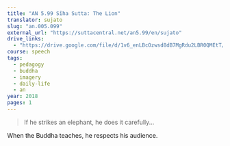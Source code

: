 ```yaml
---
title: "AN 5.99 Sīha Sutta: The Lion"
translator: sujato
slug: "an.005.099"
external_url: "https://suttacentral.net/an5.99/en/sujato"
drive_links:
  - "https://drive.google.com/file/d/1v6_enLBcOzwsd8dB7MgRdu2LBR0QMEtT/view?usp=drivesdk"
course: speech
tags:
  - pedagogy
  - buddha
  - imagery
  - daily-life
  - an
year: 2018
pages: 1
---
```


> If he strikes an elephant, he does it carefully...

When the Buddha teaches, he respects his audience.

